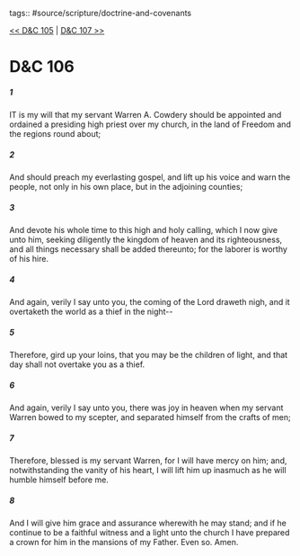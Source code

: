 tags:: #source/scripture/doctrine-and-covenants

[<< D&C 105](source/scripture/doctrine-and-covenants/D&C_105.md) | [D&C 107 >>](source/scripture/doctrine-and-covenants/D&C_107.md)

# D&C 106

##### 1

IT is my will that my servant Warren A. Cowdery should be appointed and ordained a presiding high priest over my church, in the land of Freedom and the regions round about;

##### 2

And should preach my everlasting gospel, and lift up his voice and warn the people, not only in his own place, but in the adjoining counties;

##### 3

And devote his whole time to this high and holy calling, which I now give unto him, seeking diligently the kingdom of heaven and its righteousness, and all things necessary shall be added thereunto; for the laborer is worthy of his hire.

##### 4

And again, verily I say unto you, the coming of the Lord draweth nigh, and it overtaketh the world as a thief in the night--

##### 5

Therefore, gird up your loins, that you may be the children of light, and that day shall not overtake you as a thief.

##### 6

And again, verily I say unto you, there was joy in heaven when my servant Warren bowed to my scepter, and separated himself from the crafts of men;

##### 7

Therefore, blessed is my servant Warren, for I will have mercy on him; and, notwithstanding the vanity of his heart, I will lift him up inasmuch as he will humble himself before me.

##### 8

And I will give him grace and assurance wherewith he may stand; and if he continue to be a faithful witness and a light unto the church I have prepared a crown for him in the mansions of my Father. Even so. Amen.

